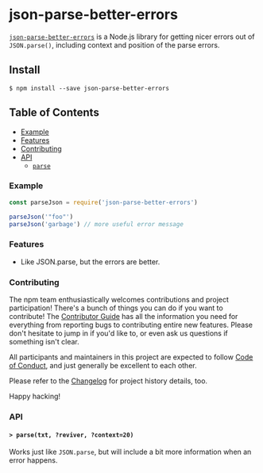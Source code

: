 # json-parse-better-errors

[`json-parse-better-errors`](https://github.com/zkat/json-parse-better-errors) is a Node.js library for getting nicer errors out of `JSON.parse()`, including context and position of the parse errors.

## Install

`$ npm install --save json-parse-better-errors`

## Table of Contents

* [Example](./#example)
* [Features](./#features)
* [Contributing](./#contributing)
* [API](./#api)
  * [`parse`](./#parse)

### Example

```javascript
const parseJson = require('json-parse-better-errors')

parseJson('"foo"')
parseJson('garbage') // more useful error message
```

### Features

* Like JSON.parse, but the errors are better.

### Contributing

The npm team enthusiastically welcomes contributions and project participation! There's a bunch of things you can do if you want to contribute! The [Contributor Guide](https://github.com/bgoonz/Knowledge-Bank/tree/d157cab4a536be397d8f7d36c79f7d69d282500a/ARCHIVE/BenchBnB/node_modules/json-parse-better-errors/CONTRIBUTING.md) has all the information you need for everything from reporting bugs to contributing entire new features. Please don't hesitate to jump in if you'd like to, or even ask us questions if something isn't clear.

All participants and maintainers in this project are expected to follow [Code of Conduct](https://github.com/bgoonz/Knowledge-Bank/tree/d157cab4a536be397d8f7d36c79f7d69d282500a/ARCHIVE/BenchBnB/node_modules/json-parse-better-errors/CODE_OF_CONDUCT.md), and just generally be excellent to each other.

Please refer to the [Changelog](changelog.md) for project history details, too.

Happy hacking!

### API

#### `> parse(txt, ?reviver, ?context=20)`

Works just like `JSON.parse`, but will include a bit more information when an error happens.

